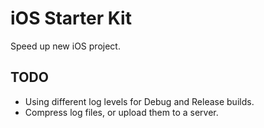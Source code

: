 # iOS Starter Kit

Speed up new iOS project.

## TODO

* Using different log levels for Debug and Release builds.
* Compress log files, or upload them to a server.
